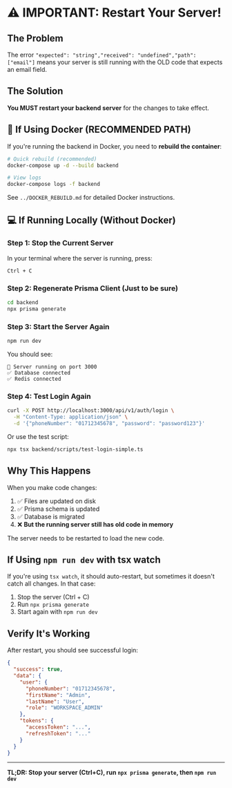 # ⚠️ IMPORTANT: Restart Your Server!

## The Problem

The error `"expected": "string","received": "undefined","path": ["email"]` means your server is still running with the OLD code that expects an email field.

## The Solution

**You MUST restart your backend server** for the changes to take effect.

## 🐳 If Using Docker (RECOMMENDED PATH)

If you're running the backend in Docker, you need to **rebuild the container**:

```bash
# Quick rebuild (recommended)
docker-compose up -d --build backend

# View logs
docker-compose logs -f backend
```

See `../DOCKER_REBUILD.md` for detailed Docker instructions.

## 💻 If Running Locally (Without Docker)

### Step 1: Stop the Current Server

In your terminal where the server is running, press:
```
Ctrl + C
```

### Step 2: Regenerate Prisma Client (Just to be sure)

```bash
cd backend
npx prisma generate
```

### Step 3: Start the Server Again

```bash
npm run dev
```

You should see:
```
🚀 Server running on port 3000
✅ Database connected
✅ Redis connected
```

### Step 4: Test Login Again

```bash
curl -X POST http://localhost:3000/api/v1/auth/login \
  -H "Content-Type: application/json" \
  -d '{"phoneNumber": "01712345678", "password": "password123"}'
```

Or use the test script:
```bash
npx tsx backend/scripts/test-login-simple.ts
```

## Why This Happens

When you make code changes:
1. ✅ Files are updated on disk
2. ✅ Prisma schema is updated
3. ✅ Database is migrated
4. ❌ **But the running server still has old code in memory**

The server needs to be restarted to load the new code.

## If Using `npm run dev` with tsx watch

If you're using `tsx watch`, it should auto-restart, but sometimes it doesn't catch all changes. In that case:

1. Stop the server (Ctrl + C)
2. Run `npx prisma generate`
3. Start again with `npm run dev`

## Verify It's Working

After restart, you should see successful login:

```json
{
  "success": true,
  "data": {
    "user": {
      "phoneNumber": "01712345678",
      "firstName": "Admin",
      "lastName": "User",
      "role": "WORKSPACE_ADMIN"
    },
    "tokens": {
      "accessToken": "...",
      "refreshToken": "..."
    }
  }
}
```

---

**TL;DR: Stop your server (Ctrl+C), run `npx prisma generate`, then `npm run dev`**
